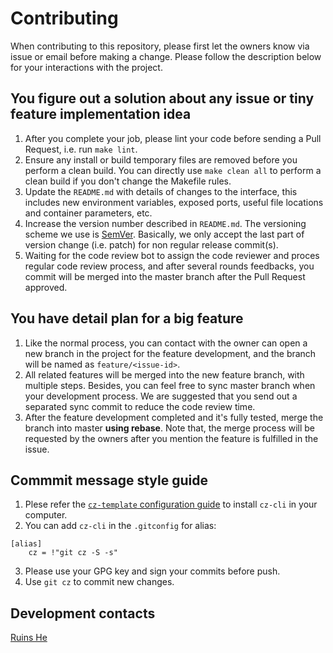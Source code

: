 # Contributing

When contributing to this repository, please first let the owners know via issue or email before making a change. 
Please follow the description below for your interactions with the project.

## You figure out a solution about any issue or tiny feature implementation idea

1. After you complete your job, please lint your code before sending a Pull Request, i.e. run `make lint`.
2. Ensure any install or build temporary files are removed before you perform a clean build. You can directly use 
`make clean all` to perform a clean build if you don't change the Makefile rules.
3. Update the `README.md` with details of changes to the interface, this includes new environment variables, exposed
 ports, useful file locations and container parameters, etc.
4. Increase the version number described in `README.md`. The versioning scheme we use is [SemVer](http://semver.org/).
 Basically, we only accept the last part of version change (i.e. patch) for non regular release commit(s).
5. Waiting for the code review bot to assign the code reviewer and proces regular code review process, and after
 several rounds feedbacks, you commit will be merged into the master branch after the Pull Request approved.

## You have detail plan for a big feature

1. Like the normal process, you can contact with the owner can open a new branch in the project for the feature
 development, and the branch will be named as `feature/<issue-id>`.
2. All related features will be merged into the new feature branch, with multiple steps. Besides, you can feel free
 to sync master branch when your development process. We are suggested that you send out a separated sync commit to 
 reduce the code review time.
3. After the feature development completed and it's fully tested, merge the branch into master **using rebase**. Note 
that, the merge process will be requested by the owners after you mention the feature is fulfilled in the issue.

## Commmit message style guide

1. Plese refer the [`cz-template` configuration guide](https://github.com/gto22834/cz-template/blob/master/README.md) 
to install `cz-cli` in your computer.
2. You can add `cz-cli` in the `.gitconfig` for alias:
```
[alias] 
    cz = !"git cz -S -s"
```
3. Please use your GPG key and sign your commits before push.
4. Use `git cz` to commit new changes.

## Development contacts

[Ruins He](mailto:lyhypacm@gmail.com)
